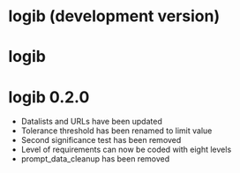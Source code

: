 # logib (development version)

# logib

# logib 0.2.0

* Datalists and URLs have been updated
* Tolerance threshold has been renamed to limit value
* Second significance test has been removed
* Level of requirements can now be coded with eight levels
* prompt_data_cleanup has been removed